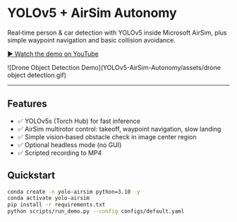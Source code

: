 # YOLOv5 + AirSim Autonomy

Real‑time person & car detection with YOLOv5 inside Microsoft AirSim, plus simple waypoint navigation and basic collision avoidance.

[▶️ Watch the demo on YouTube](https://youtu.be/SuTeEVTpxuw?si=joeSaWKcEFA3DiKz)

![Drone Object Detection Demo](YOLOv5-AirSim-Autonomy/assets/drone object detection.gif)


---

## Features
- ✅ YOLOv5s (Torch Hub) for fast inference
- ✅ AirSim multirotor control: takeoff, waypoint navigation, slow landing
- ✅ Simple vision‑based obstacle check in image center region
- ✅ Optional headless mode (no GUI)
- ✅ Scripted recording to MP4

## Quickstart
```bash
conda create -n yolo-airsim python=3.10 -y
conda activate yolo-airsim
pip install -r requirements.txt
python scripts/run_demo.py --config configs/default.yaml
